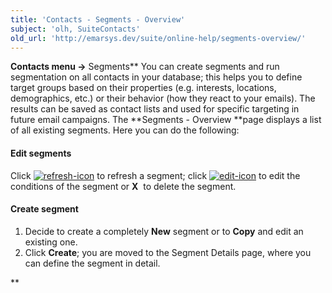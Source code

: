 ```yaml
---
title: 'Contacts - Segments - Overview'
subject: 'olh, SuiteContacts'
old_url: 'http://emarsys.dev/suite/online-help/segments-overview/'
---
```


**Contacts menu ->** Segments** You can create segments and run segmentation on all contacts in your database; this helps you to define target groups based on their properties (e.g. interests, locations, demographics, etc.) or their behavior (how they react to your emails). The results can be saved as contact lists and used for specific targeting in future email campaigns. The **Segments - Overview **page displays a list of all existing segments. Here you can do the following:

#### Edit segments

 Click [![refresh-icon](/assets/images/refresh-icon.png)](/assets/images/refresh-icon.png) to refresh a segment; click [![edit-icon](/assets/images/edit-icon.png)](/assets/images/edit-icon.png) to edit the conditions of the segment or **X**  to delete the segment.

#### Create segment

1. Decide to create a completely **New** segment or to **Copy** and edit an existing one.
2. Click **Create**; you are moved to the Segment Details page, where you can define the segment in detail.

**